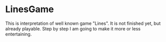 # LinesGame

This is interpretation of well known game "Lines".
It is not finished yet, but already playable.
Step by step I am going to make it more or less entertaining.
